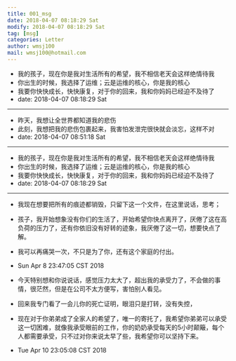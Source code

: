 ```yaml
---
title: 001_msg
date: 2018-04-07 08:18:29 Sat
modify: 2018-04-07 08:18:29 Sat
tag: [msg]
categories: Letter
author: wmsj100
mail: wmsj100@hotmail.com
---
```


- 我的孩子，现在你是我对生活所有的希望，我不相信老天会这样绝情待我
- 你出生的时候，我选择了运维；云是运维的核心，你是我的核心
- 我要你快快成长，快快康复，对于你的回来，我和你妈妈已经迫不及待了
- date: 2018-04-07 08:18:29 Sat
---

- 昨天，我想让全世界都知道我的悲伤
- 此刻，我想把我的悲伤包裹起来，我害怕发泄完很快就会淡忘，这样不对
- date: 2018-04-07 08:51:18 Sat
---

- 我的孩子，现在你是我对生活所有的希望，我不相信老天会这样绝情待我
- 你出生的时候，我选择了运维；云是运维的核心，你是我的核心
- 我要你快快成长，快快康复，对于你的回来，我和你妈妈已经迫不及待了
- date: 2018-04-07 08:18:29 Sat
---

- 我现在想要把所有的痕迹都销毁，只留下这一个文件，在这里说话，思考；
- 孩子，我开始想象没有你们的生活了，开始希望你快点离开了，厌倦了这在高负荷的压力了，还有你依旧没有好转的迹象，我厌倦了这一切，想要快点了解。
- 我可以再痛哭一次，不只是为了你，还有这个家庭的付出。
- Sun Apr  8 23:47:05 CST 2018

- 今天特别想和你说说话，感觉压力太大了，超出我的承受力了，不会做的事情，很茫然，但是在公司不太方便写，害怕别人看见。
- 回来我专门看了一会儿你的死亡证明，眼泪只是打转，没有失控，
- 现在对于你弟弟成了全家人的希望了，唯一的寄托了，我希望你弟弟可以承受这一切困难，就像我承受眼前的工作，你的奶奶承受每天的5小时颠簸，每个人都需要承受，只不过对你来说太早了些，我希望你可以坚持下来。
- Tue Apr 10 23:05:08 CST 2018
